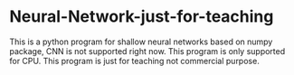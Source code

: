 # Neural-Network-just-for-teaching
This is a python program for shallow neural networks based on numpy package,   CNN is not supported right now. This program is only supported for CPU.  This program is just for teaching not commercial purpose. 
